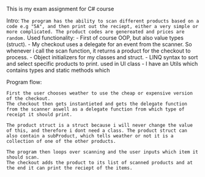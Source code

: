 This is my exam assignment for C# course

Intro:
    ```
    The program has the ability to scan different products based on a code e.g "5A",
    and then print out the reciept, either a very simple or more complicated.
    The product codes are genereated and prices are random.
    ```
Used functionality:
    - First of course OOP, but also value types (struct).
    - My checkout uses a delegate for an event from the scanner. So whenever i call the scan         function, it returns a product for the checkout to process.
    - Object initializers for my classes and struct.
    - LINQ syntax to sort and select specific products to print. used in UI class
    - I have an Utils which contains types and static methods which 

Program flow:

    First the user chooses weather to use the cheap or expensive version of the checkout.
    The checkout then gets instantieted and gets the delegate function from the scanner aswell as a delegate function from which type of receipt it should print.

    The product struct is a struct because i will never change the value of this, and therefore i dont need a class. The product struct can also contain a subProduct, which tells weather or not it is a collection of one of the other products.

    The program then loops over scanning and the user inputs which item it should scan. 
    The checkout adds the product to its list of scanned products and at the end it can print the reciept of the items.
